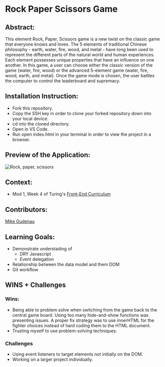 # Rock Paper Scissors Game

## Abstract: 
This element Rock, Paper, Scissors game is a new twist on the classic game that everyone knows and loves. The 5 elements of traditional Chinese philosophy - earth, water, fire, wood, and metal - have long been used to represent the different parts of the natural world and human experiences. Each element possesses unique properties that have an influence on one another. In this game, a user can choose either the classic version of the game (water, fire, wood) or the advanced 5-element game (water, fire, wood, earth, and metal). Once the game mode is chosen, the user battles the computer to control the leaderboard and supremacy.

## Installation Instruction: 
- Fork this repository.
- Copy the SSH key in order to clone your forked repository down into your local device.
- cd into the cloned directory.
- Open in VS Code.
- Run open index.html in your terminal in order to view the project in a browser.

## Preview of the Application: 
![Rock, paper, scissors](https://user-images.githubusercontent.com/116329342/234141032-2bf1de43-659d-4218-9966-7839567a91d0.gif)

## Context:
- Mod 1, Week 4 of Turing's [Front-End Curriculum](https://frontend.turing.edu/)

## Contributors:
[Mike Gudenau](https://github.com/mikegudenau)

## Learning Goals:
- Demonstrate understading of 
  - DRY Javascript
  - Event delegation
- Relationship between the data model and them DOM 
- Git workflow

## WINS + Challenges

### Wins:
- Being able to problem solve when switching from the game back to the central game board. Using too many hide-and-show functions was presenting issues. A proper fix strategy was to use innerHTML for the fighter choices instead of hard coding them to the HTML document.
- Trusting myself to use problem-solving techniques.

### Challenges 
- Using event listeners to target elements not initially on the DOM.
- Working on a larger project individually.